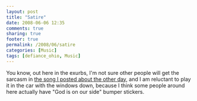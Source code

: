 ```yaml
---
layout: post
title: "Satire"
date: 2008-06-06 12:35
comments: true
sharing: true
footer: true
permalink: /2008/06/satire
categories: [Music]
tags: [defiance_ohio, Music]
---
```

You know, out here in the exurbs, I'm not sure other people will get the sarcasm in [the song I posted about the other day](/2008/06/defiance-ohio.php), and I am reluctant to play it in the car with the windows down, because I think some people around here actually have "God is on our side" bumper stickers.